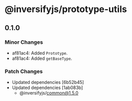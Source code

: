 # @inversifyjs/prototype-utils

## 0.1.0

### Minor Changes

- af81ac4: Added `Prototype`.
- af81ac4: Added `getBaseType`.

### Patch Changes

- Updated dependencies [6b52b45]
- Updated dependencies [1ab083b]
  - @inversifyjs/common@1.5.0
